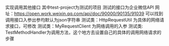    实现调用其他接口
   其中test-project为测试的项目 测试的接口为企业微信API 网址：https://open.work.weixin.qq.com/api/doc/90000/90135/91039 可以找到
   调用接口入参出参均默认为json字符串
   测试类：HttpRequestUtil 为具体的网络请求接口，可修改
   测试类：MyRequestClient 为网络调用的入参
   测试类: TestMethodHandler为调用方法，这个地方去设置自己的具体的调用网络请求的步骤
